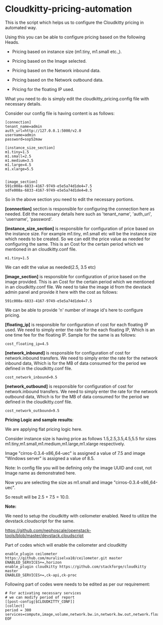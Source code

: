 # Cloudkitty-pricing-automation

This is the script which helps us to configure the Cloudkitty pricing in automated way.

Using this you can be able to configure pricing based on the following Heads.

- Pricing based on instance size (m1.tiny, m1.small etc.,).

- Pricing based on the Image selected.

- Pricing based on the Network inbound data.

- Pricing based on the Network outbound data.

- Pricing for the floating IP used.

What you need to do is simply edit the cloudkitty_pricing.config file with necessary details.

Consider our config file is having content is as follows:

```
[connection]
tenant_name=admin
auth_url=http://127.0.0.1:5000/v2.0
username=admin
password=sop52maw

[instance_size_section]
m1.tiny=1.5
m1.small=2.5
m1.medium=3.5
m1.large=4.5
m1.xlarge=5.5


[image_section]
591c008a-6833-4167-9749-e5e5a74d1de4=7.5
sdfe008a-6833-4167-9749-e5e5a74d1de4=8.5
```

So in the above section you need to edit the necessary portions.

**[connection]** section is responsible for configuring the connection here as needed.
Edit the necessary details here such as 'tenant_name', 'auth_url', 'username', 'password'.


**[instance_size_section]** is responsible for configuration of price based on the instance size.
For example m1.tiny, m1.small etc will be the instance size which needs to be created.
So we can edit the price value as needed for configuring the same.
This is an Cost for the certain period which we mentioned in an cloudkitty.conf file.

```
m1.tiny=1.5
```
We can edit the value as needed(2.5, 3.5 etc)


**[image_section]** is responsible for configuration of price based on the image provided.
This is an Cost for the certain period which we mentioned in an cloudkitty.conf file.
We need to take the image id from the devstack admin panel and provide it here with the cost as follows:

```
591c008a-6833-4167-9749-e5e5a74d1de4=7.5
```

We can be able to provide 'n' number of image id's here to configure pricing.

**[floating_ip]** is responsible for configuration of cost for each floating IP used.
We need to simply enter the rate for the each floating IP, Which is an one time fee for the floating IP.
Sample for the same is as follows:

```
cost_floating_ip=4.5
```


**[network_inbound]** is responsible for configuration of cost for network.inbound transfers.
We need to simply enter the rate for the network inbound data, Which is for the MB of data consumed for the period we defined in the cloudkitty.conf file.

```
cost_network_inbound=9.5
```

**[network_outbound]** is responsible for configuration of cost for network.inbound transfers.
We need to simply enter the rate for the network outbound data, Which is for the MB of data consumed for the period we defined in the cloudkitty.conf file.

```
cost_network_outbound=9.5
```

**Pricing Logic and sample results**:

We are applying flat pricing logic here.

Consider instance size is having price as follows 1.5,2.5,3.5,4.5,5.5 for sizes m1.tiny,m1.small,m1.medium,m1.large,m1.xlarge respectively.

Image "cirros-0.3.4-x86_64-uec" is assigned a value of 7.5 and image "Windows server" is assigned a value of 8.5.

Note: In config file you will be defining only the image UUID and cost, not Image name as demonstrated here.

Now you are selecting the size as m1.small and image "cirros-0.3.4-x86_64-uec".

So result will be 2.5 + 7.5 = 10.0.


**Note:**

We need to setup the cloudkitty with ceilometer enabled.
Need to utilize the devstack.cloudscript for the same.

https://github.com/nephoscale/openstack-tools/blob/master/devstack.cloudscript

Part of codes which will enable the ceilometer and cloudkitty

```
enable_plugin ceilometer https://github.com/muraliselva10/ceilometer.git master
ENABLED_SERVICES+=,horizon
enable_plugin cloudkitty https://github.com/stackforge/cloudkitty master
ENABLED_SERVICES+=,ck-api,ck-proc
```

Following part of codes were needs to be edited as per our requirement:

```
# For activating necessary services
# we can modify period of report
[[post-config|$CLOUDKITTY_CONF]]
[collect]
period = 300
services=compute,image,volume,network.bw.in,network.bw.out,network.floating
EOF
```
